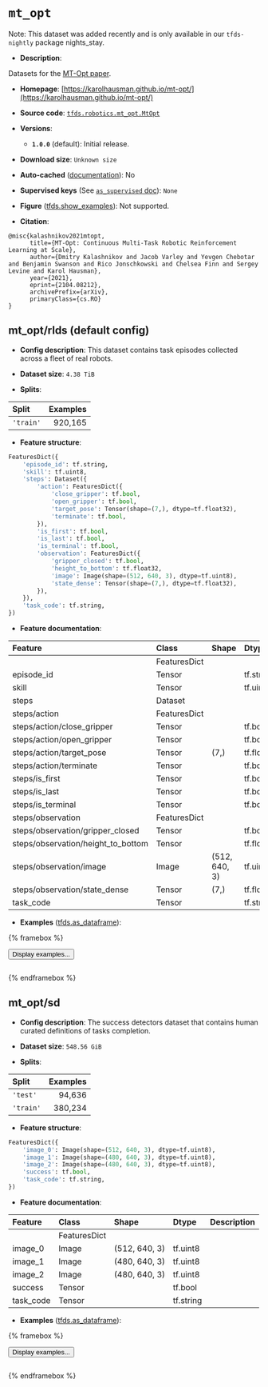 <div itemscope itemtype="http://schema.org/Dataset">
  <div itemscope itemprop="includedInDataCatalog" itemtype="http://schema.org/DataCatalog">
    <meta itemprop="name" content="TensorFlow Datasets" />
  </div>
  <meta itemprop="name" content="mt_opt" />
  <meta itemprop="description" content="Datasets for the [MT-Opt paper](https://arxiv.org/abs/2104.08212).&#10;&#10;To use this dataset:&#10;&#10;```python&#10;import tensorflow_datasets as tfds&#10;&#10;ds = tfds.load(&#x27;mt_opt&#x27;, split=&#x27;train&#x27;)&#10;for ex in ds.take(4):&#10;  print(ex)&#10;```&#10;&#10;See [the guide](https://www.tensorflow.org/datasets/overview) for more&#10;informations on [tensorflow_datasets](https://www.tensorflow.org/datasets).&#10;&#10;" />
  <meta itemprop="url" content="https://www.tensorflow.org/datasets/catalog/mt_opt" />
  <meta itemprop="sameAs" content="https://karolhausman.github.io/mt-opt/" />
  <meta itemprop="citation" content="@misc{kalashnikov2021mtopt,&#10;      title={MT-Opt: Continuous Multi-Task Robotic Reinforcement Learning at Scale},&#10;      author={Dmitry Kalashnikov and Jacob Varley and Yevgen Chebotar and Benjamin Swanson and Rico Jonschkowski and Chelsea Finn and Sergey Levine and Karol Hausman},&#10;      year={2021},&#10;      eprint={2104.08212},&#10;      archivePrefix={arXiv},&#10;      primaryClass={cs.RO}&#10;}" />
</div>

# `mt_opt`


Note: This dataset was added recently and is only available in our
`tfds-nightly` package
<span class="material-icons" title="Available only in the tfds-nightly package">nights_stay</span>.

*   **Description**:

Datasets for the [MT-Opt paper](https://arxiv.org/abs/2104.08212).

*   **Homepage**:
    [https://karolhausman.github.io/mt-opt/](https://karolhausman.github.io/mt-opt/)

*   **Source code**:
    [`tfds.robotics.mt_opt.MtOpt`](https://github.com/tensorflow/datasets/tree/master/tensorflow_datasets/robotics/mt_opt/mt_opt.py)

*   **Versions**:

    *   **`1.0.0`** (default): Initial release.

*   **Download size**: `Unknown size`

*   **Auto-cached**
    ([documentation](https://www.tensorflow.org/datasets/performances#auto-caching)):
    No

*   **Supervised keys** (See
    [`as_supervised` doc](https://www.tensorflow.org/datasets/api_docs/python/tfds/load#args)):
    `None`

*   **Figure**
    ([tfds.show_examples](https://www.tensorflow.org/datasets/api_docs/python/tfds/visualization/show_examples)):
    Not supported.

*   **Citation**:

```
@misc{kalashnikov2021mtopt,
      title={MT-Opt: Continuous Multi-Task Robotic Reinforcement Learning at Scale},
      author={Dmitry Kalashnikov and Jacob Varley and Yevgen Chebotar and Benjamin Swanson and Rico Jonschkowski and Chelsea Finn and Sergey Levine and Karol Hausman},
      year={2021},
      eprint={2104.08212},
      archivePrefix={arXiv},
      primaryClass={cs.RO}
}
```


## mt_opt/rlds (default config)

*   **Config description**: This dataset contains task episodes collected across
    a fleet of real robots.

*   **Dataset size**: `4.38 TiB`

*   **Splits**:

Split     | Examples
:-------- | -------:
`'train'` | 920,165

*   **Feature structure**:

```python
FeaturesDict({
    'episode_id': tf.string,
    'skill': tf.uint8,
    'steps': Dataset({
        'action': FeaturesDict({
            'close_gripper': tf.bool,
            'open_gripper': tf.bool,
            'target_pose': Tensor(shape=(7,), dtype=tf.float32),
            'terminate': tf.bool,
        }),
        'is_first': tf.bool,
        'is_last': tf.bool,
        'is_terminal': tf.bool,
        'observation': FeaturesDict({
            'gripper_closed': tf.bool,
            'height_to_bottom': tf.float32,
            'image': Image(shape=(512, 640, 3), dtype=tf.uint8),
            'state_dense': Tensor(shape=(7,), dtype=tf.float32),
        }),
    }),
    'task_code': tf.string,
})
```

*   **Feature documentation**:

Feature                            | Class        | Shape         | Dtype      | Description
:--------------------------------- | :----------- | :------------ | :--------- | :----------
                                   | FeaturesDict |               |            |
episode_id                         | Tensor       |               | tf.string  |
skill                              | Tensor       |               | tf.uint8   |
steps                              | Dataset      |               |            |
steps/action                       | FeaturesDict |               |            |
steps/action/close_gripper         | Tensor       |               | tf.bool    |
steps/action/open_gripper          | Tensor       |               | tf.bool    |
steps/action/target_pose           | Tensor       | (7,)          | tf.float32 |
steps/action/terminate             | Tensor       |               | tf.bool    |
steps/is_first                     | Tensor       |               | tf.bool    |
steps/is_last                      | Tensor       |               | tf.bool    |
steps/is_terminal                  | Tensor       |               | tf.bool    |
steps/observation                  | FeaturesDict |               |            |
steps/observation/gripper_closed   | Tensor       |               | tf.bool    |
steps/observation/height_to_bottom | Tensor       |               | tf.float32 |
steps/observation/image            | Image        | (512, 640, 3) | tf.uint8   |
steps/observation/state_dense      | Tensor       | (7,)          | tf.float32 |
task_code                          | Tensor       |               | tf.string  |

*   **Examples**
    ([tfds.as_dataframe](https://www.tensorflow.org/datasets/api_docs/python/tfds/as_dataframe)):

<!-- mdformat off(HTML should not be auto-formatted) -->

{% framebox %}

<button id="displaydataframe">Display examples...</button>
<div id="dataframecontent" style="overflow-x:auto"></div>
<script>
const url = "https://storage.googleapis.com/tfds-data/visualization/dataframe/mt_opt-rlds-1.0.0.html";
const dataButton = document.getElementById('displaydataframe');
dataButton.addEventListener('click', async () => {
  // Disable the button after clicking (dataframe loaded only once).
  dataButton.disabled = true;

  const contentPane = document.getElementById('dataframecontent');
  try {
    const response = await fetch(url);
    // Error response codes don't throw an error, so force an error to show
    // the error message.
    if (!response.ok) throw Error(response.statusText);

    const data = await response.text();
    contentPane.innerHTML = data;
  } catch (e) {
    contentPane.innerHTML =
        'Error loading examples. If the error persist, please open '
        + 'a new issue.';
  }
});
</script>

{% endframebox %}

<!-- mdformat on -->

## mt_opt/sd

*   **Config description**: The success detectors dataset that contains human
    curated definitions of tasks completion.

*   **Dataset size**: `548.56 GiB`

*   **Splits**:

Split     | Examples
:-------- | -------:
`'test'`  | 94,636
`'train'` | 380,234

*   **Feature structure**:

```python
FeaturesDict({
    'image_0': Image(shape=(512, 640, 3), dtype=tf.uint8),
    'image_1': Image(shape=(480, 640, 3), dtype=tf.uint8),
    'image_2': Image(shape=(480, 640, 3), dtype=tf.uint8),
    'success': tf.bool,
    'task_code': tf.string,
})
```

*   **Feature documentation**:

Feature   | Class        | Shape         | Dtype     | Description
:-------- | :----------- | :------------ | :-------- | :----------
          | FeaturesDict |               |           |
image_0   | Image        | (512, 640, 3) | tf.uint8  |
image_1   | Image        | (480, 640, 3) | tf.uint8  |
image_2   | Image        | (480, 640, 3) | tf.uint8  |
success   | Tensor       |               | tf.bool   |
task_code | Tensor       |               | tf.string |

*   **Examples**
    ([tfds.as_dataframe](https://www.tensorflow.org/datasets/api_docs/python/tfds/as_dataframe)):

<!-- mdformat off(HTML should not be auto-formatted) -->

{% framebox %}

<button id="displaydataframe">Display examples...</button>
<div id="dataframecontent" style="overflow-x:auto"></div>
<script>
const url = "https://storage.googleapis.com/tfds-data/visualization/dataframe/mt_opt-sd-1.0.0.html";
const dataButton = document.getElementById('displaydataframe');
dataButton.addEventListener('click', async () => {
  // Disable the button after clicking (dataframe loaded only once).
  dataButton.disabled = true;

  const contentPane = document.getElementById('dataframecontent');
  try {
    const response = await fetch(url);
    // Error response codes don't throw an error, so force an error to show
    // the error message.
    if (!response.ok) throw Error(response.statusText);

    const data = await response.text();
    contentPane.innerHTML = data;
  } catch (e) {
    contentPane.innerHTML =
        'Error loading examples. If the error persist, please open '
        + 'a new issue.';
  }
});
</script>

{% endframebox %}

<!-- mdformat on -->